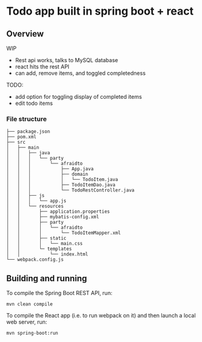 # Todo app built in spring boot + react 

## Overview

WIP

 - Rest api works, talks to MySQL database
 - react hits the rest API
 - can add, remove items, and toggled completedness

TODO:
 - add option for toggling display of completed items
 - edit todo items


### File structure

```
├── package.json
├── pom.xml
├── src
│   ├── main
│   │   ├── java
│   │   │   └── party
│   │   │       └── afraidto
│   │   │           ├── App.java
│   │   │           ├── domain
│   │   │           │   └── TodoItem.java
│   │   │           ├── TodoItemDao.java
│   │   │           └── TodoRestController.java
│   │   ├── js
│   │   │   └── app.js
│   │   └── resources
│   │       ├── application.properties
│   │       ├── mybatis-config.xml
│   │       ├── party
│   │       │   └── afraidto
│   │       │       └── TodoItemMapper.xml
│   │       ├── static
│   │       │   └── main.css
│   │       └─ templates
│   │           └── index.html
└── webpack.config.js
```

## Building and running

To compile the Spring Boot REST API, run:

```
mvn clean compile
```

To compile the React app (i.e. to run webpack on it) and then launch a local web server, run:

```
mvn spring-boot:run
```
